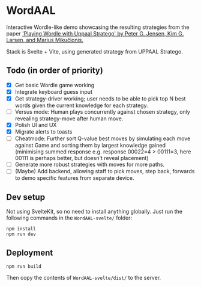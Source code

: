 # WordAAL
Interactive Wordle-like demo showcasing the resulting strategies from the paper ['Playing Wordle with Uppaal Stratego' by Peter G. Jensen, Kim G. Larsen, and Marius Mikučionis.](https://link.springer.com/chapter/10.1007/978-3-031-15629-8_15)

Stack is Svelte + Vite, using generated strategy from UPPAAL Stratego. 

## Todo (in order of priority)
- [x] Get basic Wordle game working
- [x] Integrate keyboard guess input
- [x] Get strategy-driver working; user needs to be able to pick top N best words given the current knowledge for each strategy.
- [ ] Versus mode: Human plays concurrently against chosen strategy, only revealing strategy-move after human move.
- [x] Polish UI and UX
- [x] Migrate alerts to toasts
- [ ] Cheatmode: Further sort Q-value best moves by simulating each move against Game and sorting them by largest knowledge gained (minimising summed response e.g. response 00022=4 > 00111=3, here 00111 is perhaps better, but doesn't reveal placement)
- [ ] Generate more robust strategies with moves for more paths.
- [ ] (Maybe) Add backend, allowing staff to pick moves, step back, forwards to demo specific features from separate device.

## Dev setup
Not using SvelteKit, so no need to install anything globally. Just run the following commands in the `WordAAL-svelte/` folder:
```
npm install
npm run dev
```

## Deployment
```
npm run build
```
Then copy the contents of `WordAAL-svelte/dist/` to the server.
